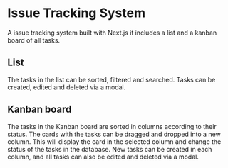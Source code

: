 # Issue Tracking System

A issue tracking system built with Next.js it includes a list and a kanban board of all tasks.

## List

The tasks in the list can be sorted, filtered and searched. Tasks can be created, edited and deleted via a modal.

## Kanban board

The tasks in the Kanban board are sorted in columns according to their status. The cards with the tasks can be dragged and dropped into a new column. This will display the card in the selected column and change the status of the tasks in the database. New tasks can be created in each column, and all tasks can also be edited and deleted via a modal.
